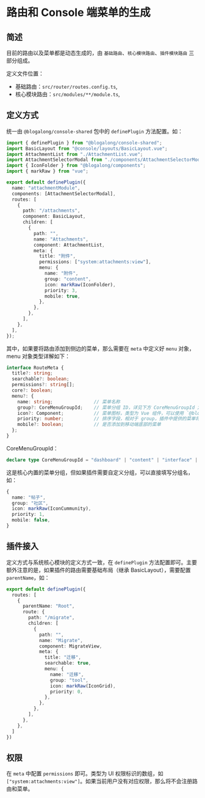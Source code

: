 # 路由和 Console 端菜单的生成

## 简述

目前的路由以及菜单都是动态生成的，由 `基础路由`、`核心模块路由`、`插件模块路由` 三部分组成。

定义文件位置：

- 基础路由：`src/router/routes.config.ts`,
- 核心模块路由：`src/modules/**/module.ts`,

## 定义方式

统一由 `@blogalong/console-shared` 包中的 `definePlugin` 方法配置。如：

```ts
import { definePlugin } from "@blogalong/console-shared";
import BasicLayout from "@console/layouts/BasicLayout.vue";
import AttachmentList from "./AttachmentList.vue";
import AttachmentSelectorModal from "./components/AttachmentSelectorModal.vue";
import { IconFolder } from "@blogalong/components";
import { markRaw } from "vue";

export default definePlugin({
  name: "attachmentModule",
  components: [AttachmentSelectorModal],
  routes: [
    {
      path: "/attachments",
      component: BasicLayout,
      children: [
        {
          path: "",
          name: "Attachments",
          component: AttachmentList,
          meta: {
            title: "附件",
            permissions: ["system:attachments:view"],
            menu: {
              name: "附件",
              group: "content",
              icon: markRaw(IconFolder),
              priority: 3,
              mobile: true,
            },
          },
        },
      ],
    },
  ],
});
```

其中，如果要将路由添加到侧边的菜单，那么需要在 `meta` 中定义好 `menu` 对象，menu 对象类型详解如下：

```ts
interface RouteMeta {
  title?: string;
  searchable?: boolean;
  permissions?: string[];
  core?: boolean;
  menu?: {
    name: string;               // 菜单名称
    group?: CoreMenuGroupId;    // 菜单分组 ID，详见下方 CoreMenuGroupId 定义
    icon?: Component;           // 菜单图标，类型为 Vue 组件，可以使用 `@blogalong/components` 包中的图标组件，或者自行接入 https://github.com/antfu/unplugin-icons
    priority: number;           // 排序字段，相对于 group，插件中提供的菜单将始终放在最后
    mobile?: boolean;           // 是否添加到移动端底部的菜单
  };
}
```

CoreMenuGroupId：

```ts
declare type CoreMenuGroupId = "dashboard" | "content" | "interface" | "system" | "tool";
```

这是核心内置的菜单分组，但如果插件需要自定义分组，可以直接填写分组名，如：

```ts
{
  name: "帖子",
  group: "社区",
  icon: markRaw(IconCummunity),
  priority: 1,
  mobile: false,
}
```

## 插件接入

定义方式与系统核心模块的定义方式一致，在 `definePlugin` 方法配置即可。主要额外注意的是，如果插件的路由需要基础布局（继承 BasicLayout），需要配置 `parentName`，如：

```ts
export default definePlugin({
  routes: [
    {
      parentName: "Root",
      route: {
        path: "/migrate",
        children: [
          {
            path: "",
            name: "Migrate",
            component: MigrateView,
            meta: {
              title: "迁移",
              searchable: true,
              menu: {
                name: "迁移",
                group: "tool",
                icon: markRaw(IconGrid),
                priority: 0,
              },
            },
          },
        ],
      },
    },
  ]
})
```

## 权限

在 `meta` 中配置 `permissions` 即可。类型为 UI 权限标识的数组，如 `["system:attachments:view"]`。如果当前用户没有对应权限，那么将不会注册路由和菜单。
